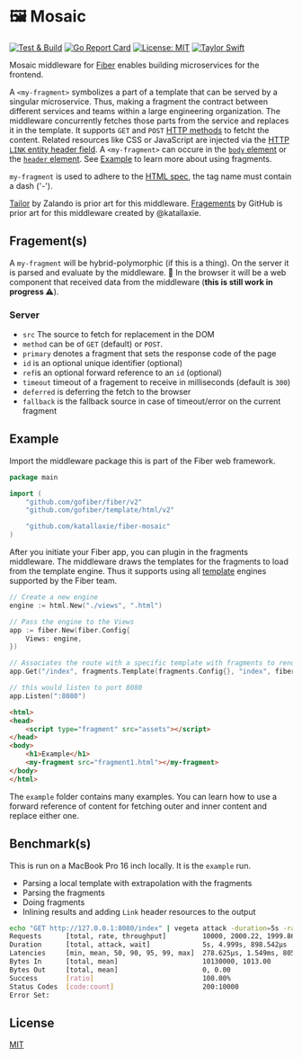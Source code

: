 # 🖼️ Mosaic

[![Test & Build](https://github.com/katallaxie/fiber-mosaic/actions/workflows/main.yml/badge.svg)](https://github.com/katallaxie/fiber-mosaic/actions/workflows/main.yml)
[![Go Report Card](https://goreportcard.com/badge/github.com/katallaxie/fiber-mosaic)](https://goreportcard.com/report/github.com/katallaxie/fiber-mosaic)
[![License: MIT](https://img.shields.io/badge/License-MIT-yellow.svg)](https://opensource.org/licenses/MIT)
[![Taylor Swift](https://img.shields.io/badge/secured%20by-taylor%20swift-brightgreen.svg)](https://twitter.com/SwiftOnSecurity)

Mosaic middleware for [Fiber](https://github.com/gofiber/fiber) enables building microservices for the frontend.

A `<my-fragment>` symbolizes a part of a template that can be served by a singular microservice. Thus, making a fragment the contract between different services and teams within a large engineering organization. The middleware concurrently fetches those parts from the service and replaces it in the template. It supports `GET` and `POST` [HTTP methods](https://developer.mozilla.org/de/docs/Web/HTTP/Methods) to fetcht the content. Related resources like CSS or JavaScript are injected via the [HTTP `LINK` entity header field](https://developer.mozilla.org/en-US/docs/Web/HTTP/Headers/Link). A `<my-fragment>` can occure in the [`body` element](https://developer.mozilla.org/de/docs/Web/HTML/Element/body) or the [`header` element](https://developer.mozilla.org/de/docs/Web/HTML/Element/header). See [Example](#example) to learn more about using fragments.

`my-fragment` is used to adhere to the [HTML spec](https://html.spec.whatwg.org/#valid-custom-element-name), the tag name must contain a dash ('-').

[Tailor](https://github.com/zalando/tailor) by Zalando is prior art for this middleware.
[Fragements](https://github.com/github/fiber-fragments) by GitHub is prior art for this middleware created by @katallaxie.

## Fragement(s)

A `my-fragment` will be hybrid-polymorphic (if this is a thing). On the server it is parsed and evaluate by the middleware. 🦄 In the browser it will be a web component that received data from the middleware (**this is still work in progress ⚠️**).

### Server

* `src` The source to fetch for replacement in the DOM
* `method` can be of `GET` (default) or `POST`.
* `primary` denotes a fragment that sets the response code of the page
* `id` is an optional unique identifier (optional)
* `ref`is an optional forward reference to an `id` (optional)
* `timeout` timeout of a fragement to receive in milliseconds (default is `300`)
* `deferred` is deferring the fetch to the browser
* `fallback` is the fallback source in case of timeout/error on the current fragment


## Example

Import the middleware package this is part of the Fiber web framework.

```go
package main

import (
	"github.com/gofiber/fiber/v2"
	"github.com/gofiber/template/html/v2"

	"github.com/katallaxie/fiber-mosaic"
)
```

After you initiate your Fiber app, you can plugin in the fragments middleware. The middleware draws the templates for the fragments to load from the template engine. Thus it supports using all [template](https://github.com/gofiber/template) engines supported by the Fiber team.

```go
// Create a new engine
engine := html.New("./views", ".html")

// Pass the engine to the Views
app := fiber.New(fiber.Config{
	Views: engine,
})

// Associates the route with a specific template with fragments to render
app.Get("/index", fragments.Template(fragments.Config{}, "index", fiber.Map{}, "layouts/main"))

// this would listen to port 8080
app.Listen(":8080")
```

```html
<html>
<head>
    <script type="fragment" src="assets"></script>
</head>
<body>
    <h1>Example</h1>
    <my-fragment src="fragment1.html"></my-fragment>
</body>
</html>
```

The `example` folder contains many examples. You can learn how to use a forward reference of content for fetching outer and inner content and replace either one.

## Benchmark(s)

This is run on a MacBook Pro 16 inch locally. It is the `example` run.

* Parsing a local template with extrapolation with the fragments
* Parsing the fragments
* Doing fragments
* Inlining results and adding `Link` header resources to the output

```bash
echo "GET http://127.0.0.1:8080/index" | vegeta attack -duration=5s -rate 2000 | tee results.bin | vegeta report 
Requests      [total, rate, throughput]         10000, 2000.22, 1999.86
Duration      [total, attack, wait]             5s, 4.999s, 898.542µs
Latencies     [min, mean, 50, 90, 95, 99, max]  278.625µs, 1.549ms, 805.833µs, 1.591ms, 7.847ms, 16.35ms, 23.643ms
Bytes In      [total, mean]                     10130000, 1013.00
Bytes Out     [total, mean]                     0, 0.00
Success       [ratio]                           100.00%
Status Codes  [code:count]                      200:10000  
Error Set:
```

## License

[MIT](/LICENSE)
